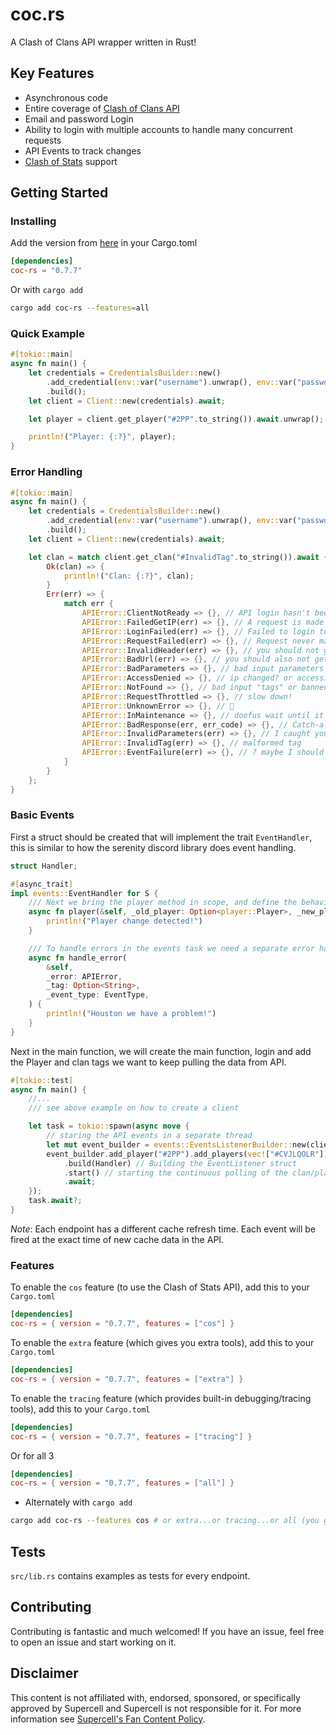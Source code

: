 # coc.rs

A Clash of Clans API wrapper written in Rust!

## Key Features

- Asynchronous code
- Entire coverage of [Clash of Clans API](https://developer.clashofclans.com)
- Email and password Login
- Ability to login with multiple accounts to handle many concurrent requests
- API Events to track changes
- [Clash of Stats](https://www.clashofstats.com/) support

## Getting Started

### Installing

Add the version from [here](https://crates.io/crates/coc-rs) in your Cargo.toml

```toml
[dependencies]
coc-rs = "0.7.7"
```

Or with `cargo add`

```sh
cargo add coc-rs --features=all
```

### Quick Example

```rust
#[tokio::main]
async fn main() {
    let credentials = CredentialsBuilder::new()
        .add_credential(env::var("username").unwrap(), env::var("password").unwrap())
        .build();
    let client = Client::new(credentials).await;

    let player = client.get_player("#2PP".to_string()).await.unwrap();

    println!("Player: {:?}", player);
}
```

### Error Handling

```rust
#[tokio::main]
async fn main() {
    let credentials = CredentialsBuilder::new()
        .add_credential(env::var("username").unwrap(), env::var("password").unwrap())
        .build();
    let client = Client::new(credentials).await;

    let clan = match client.get_clan("#InvalidTag".to_string()).await {
        Ok(clan) => {
            println!("Clan: {:?}", clan);
        }
        Err(err) => {
            match err {
                APIError::ClientNotReady => {}, // API login hasn't been initialized yet, try not to request with milliseconds of initializing a client
                APIError::FailedGetIP(err) => {}, // A request is made to api.ipify.org to set your IP dynamically when making keys, ensure this url isn't blocked
                APIError::LoginFailed(err) => {}, // Failed to login to a Clash of Stats account
                APIError::RequestFailed(err) => {}, // Request never made it to the API
                APIError::InvalidHeader(err) => {}, // you should not get this
                APIError::BadUrl(err) => {}, // you should also not get this
                APIError::BadParameters => {}, // bad input parameters for endpoints that have this
                APIError::AccessDenied => {}, // ip changed? or accessing something you shouldn't...
                APIError::NotFound => {}, // bad input "tags" or banned players result in this
                APIError::RequestThrottled => {}, // slow down!
                APIError::UnknownError => {}, // 🤨
                APIError::InMaintenance => {}, // doofus wait until it's over!
                APIError::BadResponse(err, err_code) => {}, // Catch-all error for those that don't fall in any of the above
                APIError::InvalidParameters(err) => {}, // I caught your parameter mistake, not the API!
                APIError::InvalidTag(err) => {}, // malformed tag
                APIError::EventFailure(err) => {}, // ? maybe I should remove this..
            }
        }
    };
}
```

### Basic Events

First a struct should be created that will implement the trait `EventHandler`,
this is similar to how the serenity discord library does event handling.

```rust
struct Handler;

#[async_trait]
impl events::EventHandler for S {
    /// Next we bring the player method in scope, and define the behaviour
    async fn player(&self, _old_player: Option<player::Player>, _new_player: player::Player) {
        println!("Player change detected!")
    }

    /// To handle errors in the events task we need a separate error handler
    async fn handle_error(
        &self,
        _error: APIError,
        _tag: Option<String>,
        _event_type: EventType,
    ) {
        println!("Houston we have a problem!")
    }
}
```

Next in the main function, we will create the main function,
login and add the Player and clan tags we want to keep pulling the data from API.

```rust
#[tokio::test]
async fn main() {
    //...
    /// see above example on how to create a client

    let task = tokio::spawn(async move {
        // staring the API events in a separate thread
        let mut event_builder = events::EventsListenerBuilder::new(client);
        event_builder.add_player("#2PP").add_players(vec!["#CVJLQOLR"])
            .build(Handler) // Building the EventListener struct
            .start() // starting the continuous polling of the clan/player/war endpoints
            .await;
    });
    task.await?;
}
```

_Note_: Each endpoint has a different cache refresh time.
Each event will be fired at the exact time of new cache data in the API.

### Features

To enable the `cos` feature (to use the Clash of Stats API), add this to your `Cargo.toml`

```toml
[dependencies]
coc-rs = { version = "0.7.7", features = ["cos"] }
```

To enable the `extra` feature (which gives you extra tools), add this to your `Cargo.toml`

```toml
[dependencies]
coc-rs = { version = "0.7.7", features = ["extra"] }
```

To enable the `tracing` feature (which provides built-in debugging/tracing tools),
add this to your `Cargo.toml`

```toml
[dependencies]
coc-rs = { version = "0.7.7", features = ["tracing"] }
```

Or for all 3

```toml
[dependencies]
coc-rs = { version = "0.7.7", features = ["all"] }
```

- Alternately with `cargo add`

```sh
cargo add coc-rs --features cos # or extra...or tracing...or all (you get it)
```

## Tests

`src/lib.rs` contains examples as tests for every endpoint.

## Contributing

Contributing is fantastic and much welcomed!
If you have an issue, feel free to open an issue and start working on it.

## Disclaimer

This content is not affiliated with, endorsed, sponsored, or specifically
approved by Supercell and Supercell is not responsible for it.
For more information see [Supercell's Fan Content Policy](https://www.supercell.com/fan-content-policy).
